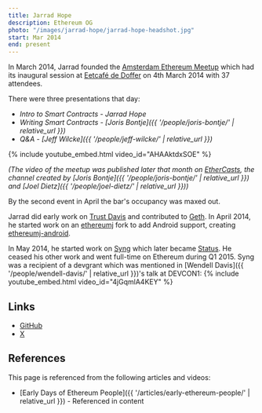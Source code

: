 ```yaml
---
title: Jarrad Hope
description: Ethereum OG
photo: "/images/jarrad-hope/jarrad-hope-headshot.jpg"
start: Mar 2014
end: present
---
```


In March 2014, Jarrad founded the [Amsterdam Ethereum Meetup](https://www.meetup.com/Amsterdam-Ethereum-Meetup/) which had its inaugural session at [Eetcafé de Doffer](https://cafededoffer.nl) on 4th March 2014 with 37 attendees.

There were three presentations that day:

- *Intro to Smart Contracts - Jarrad Hope*
- *Writing Smart Contracts - [Joris Bontje]({{ '/people/joris-bontje/' | relative_url }})*
- *Q&A - [Jeff Wilcke]({{ '/people/jeff-wilcke/' | relative_url }})*

{% include youtube_embed.html video_id="AHAAktdxSOE" %}

*(The video of the meetup was published later that month on [EtherCasts](https://www.youtube.com/@EtherCasts), the channel created by [Joris Bontje]({{ '/people/joris-bontje/' | relative_url }}) and [Joel Dietz]({{ '/people/joel-dietz/' | relative_url }}))*

By the second event in April the bar's occupancy was maxed out.

Jarrad did early work on [Trust Davis](https://github.com/EtherCasts/trustdavis) and contributed to [Geth](https://github.com/ethereum/go-ethereum). In April 2014, he started work on an [ethereumj](https://github.com/ethereum/ethereumj) fork to add Android support, creating [ethereumj-android](https://github.com/status-im/ethereumj-personal/commit/1d3782c3be1e786da02b755dfd28a8c8b75b75f9).

In May 2014, he started work on [Syng](https://github.com/status-im/syng-client/commit/e0221e5ce2f106a2d4ed31d5f6c256c0824f6944) which later became [Status](https://status.app). He ceased his other work and went full-time on Ethereum during Q1 2015.  Syng was a recipient of a devgrant which was mentioned in [Wendell Davis]({{ '/people/wendell-davis/' | relative_url }})'s talk at DEVCON1:
{% include youtube_embed.html video_id="4jGqmlA4KEY" %}


## Links
- [GitHub](https://github.com/0xc1c4da)
- [X](https://x.com/jarradhope_)

## References

This page is referenced from the following articles and videos:

- [Early Days of Ethereum People]({{ '/articles/early-ethereum-people/' | relative_url }}) - Referenced in content
